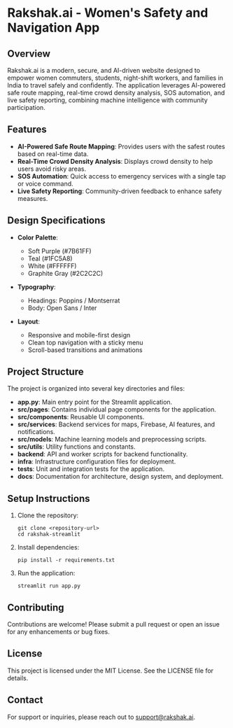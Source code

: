 # Rakshak.ai - Women's Safety and Navigation App

## Overview
Rakshak.ai is a modern, secure, and AI-driven website designed to empower women commuters, students, night-shift workers, and families in India to travel safely and confidently. The application leverages AI-powered safe route mapping, real-time crowd density analysis, SOS automation, and live safety reporting, combining machine intelligence with community participation.

## Features
- **AI-Powered Safe Route Mapping**: Provides users with the safest routes based on real-time data.
- **Real-Time Crowd Density Analysis**: Displays crowd density to help users avoid risky areas.
- **SOS Automation**: Quick access to emergency services with a single tap or voice command.
- **Live Safety Reporting**: Community-driven feedback to enhance safety measures.

## Design Specifications
- **Color Palette**: 
  - Soft Purple (#7B61FF)
  - Teal (#1FC5A8)
  - White (#FFFFFF)
  - Graphite Gray (#2C2C2C)
  
- **Typography**: 
  - Headings: Poppins / Montserrat
  - Body: Open Sans / Inter

- **Layout**: 
  - Responsive and mobile-first design
  - Clean top navigation with a sticky menu
  - Scroll-based transitions and animations

## Project Structure
The project is organized into several key directories and files:

- **app.py**: Main entry point for the Streamlit application.
- **src/pages**: Contains individual page components for the application.
- **src/components**: Reusable UI components.
- **src/services**: Backend services for maps, Firebase, AI features, and notifications.
- **src/models**: Machine learning models and preprocessing scripts.
- **src/utils**: Utility functions and constants.
- **backend**: API and worker scripts for backend functionality.
- **infra**: Infrastructure configuration files for deployment.
- **tests**: Unit and integration tests for the application.
- **docs**: Documentation for architecture, design system, and deployment.

## Setup Instructions
1. Clone the repository:
   ```
   git clone <repository-url>
   cd rakshak-streamlit
   ```

2. Install dependencies:
   ```
   pip install -r requirements.txt
   ```

3. Run the application:
   ```
   streamlit run app.py
   ```

## Contributing
Contributions are welcome! Please submit a pull request or open an issue for any enhancements or bug fixes.

## License
This project is licensed under the MIT License. See the LICENSE file for details.

## Contact
For support or inquiries, please reach out to [support@rakshak.ai](mailto:support@rakshak.ai).